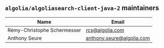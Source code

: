 ## `algolia/algoliasearch-client-java-2` maintainers

| Name                         | Email                     |
|------------------------------|---------------------------|
| Rémy-Christophe Schermesser | rcs@algolia.com           |
| Anthony Seure                | anthony.seure@algolia.com |
